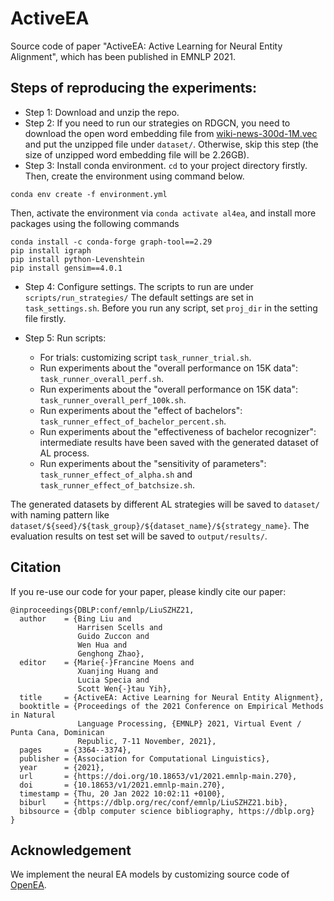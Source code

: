 # ActiveEA

Source code of paper "ActiveEA: Active Learning for Neural Entity Alignment", which has been published in EMNLP 2021.

## Steps of reproducing the experiments:

- Step 1: Download and unzip the repo. 
- Step 2: If you need to run our strategies on RDGCN, you need to download the open word embedding file 
from [wiki-news-300d-1M.vec](https://dl.fbaipublicfiles.com/fasttext/vectors-english/wiki-news-300d-1M.vec.zip) 
and put the unzipped file under `dataset/`.
Otherwise, skip this step (the size of unzipped word embedding file will be 2.26GB).
- Step 3: Install conda environment.
`cd` to your project directory firstly. Then, create the environment using command below.
```shell script
conda env create -f environment.yml
```
Then, activate the environment via `conda activate al4ea`, and install more packages using the following commands

```shell
conda install -c conda-forge graph-tool==2.29
pip install igraph
pip install python-Levenshtein
pip install gensim==4.0.1
```


- Step 4: Configure settings.
The scripts to run are under `scripts/run_strategies/`
The default settings are set in `task_settings.sh`. Before you run any script, set `proj_dir` in the setting file firstly. 


- Step 5: Run scripts:
    * For trials: customizing script `task_runner_trial.sh`.
    * Run experiments about the "overall performance on 15K data": `task_runner_overall_perf.sh`.
    * Run experiments about the "overall performance on 15K data": `task_runner_overall_perf_100k.sh`.
    * Run experiments about the "effect of bachelors": `task_runner_effect_of_bachelor_percent.sh`.
    * Run experiments about the "effectiveness of bachelor recognizer": intermediate results have been saved with the generated dataset of AL process. 
    * Run experiments about the "sensitivity of parameters": `task_runner_effect_of_alpha.sh` and `task_runner_effect_of_batchsize.sh`.

The generated datasets by different AL strategies will be saved to `dataset/` with naming pattern like `dataset/${seed}/${task_group}/${dataset_name}/${strategy_name}`. 
The evaluation results on test set will be saved to `output/results/`. 

## Citation

If you re-use our code for your paper, please kindly cite our paper:

```text
@inproceedings{DBLP:conf/emnlp/LiuSZHZ21,
  author    = {Bing Liu and
               Harrisen Scells and
               Guido Zuccon and
               Wen Hua and
               Genghong Zhao},
  editor    = {Marie{-}Francine Moens and
               Xuanjing Huang and
               Lucia Specia and
               Scott Wen{-}tau Yih},
  title     = {ActiveEA: Active Learning for Neural Entity Alignment},
  booktitle = {Proceedings of the 2021 Conference on Empirical Methods in Natural
               Language Processing, {EMNLP} 2021, Virtual Event / Punta Cana, Dominican
               Republic, 7-11 November, 2021},
  pages     = {3364--3374},
  publisher = {Association for Computational Linguistics},
  year      = {2021},
  url       = {https://doi.org/10.18653/v1/2021.emnlp-main.270},
  doi       = {10.18653/v1/2021.emnlp-main.270},
  timestamp = {Thu, 20 Jan 2022 10:02:11 +0100},
  biburl    = {https://dblp.org/rec/conf/emnlp/LiuSZHZ21.bib},
  bibsource = {dblp computer science bibliography, https://dblp.org}
}
```



## Acknowledgement
We implement the neural EA models by customizing source code of [OpenEA](https://github.com/nju-websoft/OpenEA).


